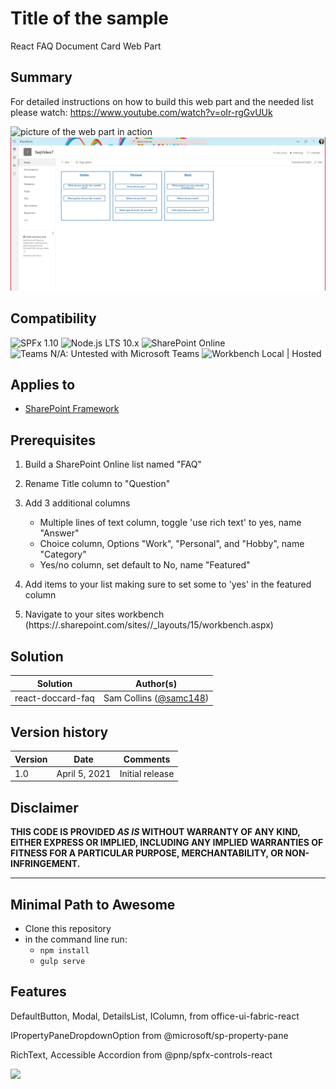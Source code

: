 # Title of the sample

React FAQ Document Card Web Part


## Summary

For detailed instructions on how to build this web part and the needed list please watch: https://www.youtube.com/watch?v=oIr-rgGvUUk


![picture of the web part in action](assets/FAQdocCardPreview.gif)
![picture of the web part in action](assets/reactdoccardfaq.png)
## Compatibility

![SPFx 1.10](https://img.shields.io/badge/SPFx-1.11.0-green.svg) 
![Node.js LTS 10.x](https://img.shields.io/badge/Node.js-LTS%2010.x-green.svg) 
![SharePoint Online](https://img.shields.io/badge/SharePoint-Online-yellow.svg) 
![Teams N/A: Untested with Microsoft Teams](https://img.shields.io/badge/Teams-N%2FA-lightgrey.svg "Untested with Microsoft Teams") 
![Workbench Local | Hosted](https://img.shields.io/badge/Workbench-Local%20%7C%20Hosted-green.svg)

## Applies to

* [SharePoint Framework](https://docs.microsoft.com/sharepoint/dev/spfx/sharepoint-framework-overview)

## Prerequisites
1. Build a SharePoint Online list named "FAQ"
2. Rename Title column to "Question"
3. Add 3 additional columns

    - Multiple lines of text column, toggle 'use rich text' to yes, name "Answer"
    - Choice column, Options "Work", "Personal", and "Hobby", name "Category"
    - Yes/no column, set default to No, name "Featured"
4. Add items to your list making sure to set some to 'yes' in the featured column
5. Navigate to your sites workbench (https://<tenant>.sharepoint.com/sites/<your site>/_layouts/15/workbench.aspx)

## Solution

Solution|Author(s)
--------|---------
react-doccard-faq | Sam Collins ([@samc148](https://twitter.com/samc148))

## Version history

Version|Date|Comments
-------|----|--------
1.0|April 5, 2021|Initial release

## Disclaimer

**THIS CODE IS PROVIDED *AS IS* WITHOUT WARRANTY OF ANY KIND, EITHER EXPRESS OR IMPLIED, INCLUDING ANY IMPLIED WARRANTIES OF FITNESS FOR A PARTICULAR PURPOSE, MERCHANTABILITY, OR NON-INFRINGEMENT.**

---

## Minimal Path to Awesome

* Clone this repository
* in the command line run:
  * `npm install`
  * `gulp serve`

## Features

DefaultButton,
Modal,
DetailsList,
IColumn,
from office-ui-fabric-react

IPropertyPaneDropdownOption 
 from @microsoft/sp-property-pane

RichText,
Accessible Accordion 
from @pnp/spfx-controls-react

<img src="https://telemetry.sharepointpnp.com/sp-dev-fx-webparts/samples/readme-template" />